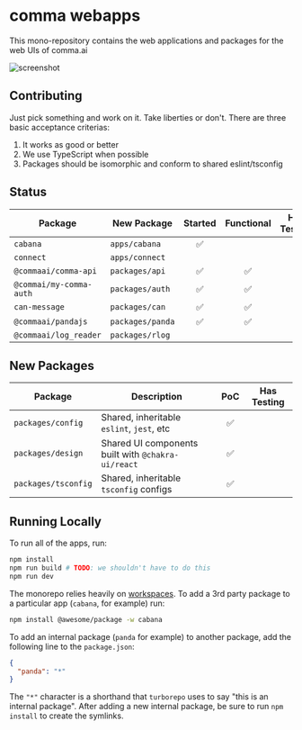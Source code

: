 # comma webapps

This mono-repository contains the web applications and packages for the web UIs of comma.ai

![screenshot](https://github.com/barbinbrad/comma-webapps/blob/main/static/screenshots/light.jpg?raw=true)

## Contributing

Just pick something and work on it. Take liberties or don't. There are three basic acceptance criterias:

1. It works as good or better
2. We use TypeScript when possible
3. Packages should be isomorphic and conform to shared eslint/tsconfig

## Status

| Package                 | New Package      | Started | Functional | Has Testing |
| ----------------------- | ---------------- | :-----: | :--------: | :---------: |
| `cabana`                | `apps/cabana`    |   ✅    |            |             |
| `connect`               | `apps/connect`   |         |            |             |
| `@commaai/comma-api`    | `packages/api`   |   ✅    |     ✅     |             |
| `@commai/my-comma-auth` | `packages/auth`  |   ✅    |     ✅     |             |
| `can-message`           | `packages/can`   |   ✅    |     ✅     |             |
| `@commaai/pandajs`      | `packages/panda` |   ✅    |     ✅     |             |
| `@commaai/log_reader`   | `packages/rlog`  |         |            |             |

## New Packages

| Package             | Description                                        | PoC | Has Testing |
| ------------------- | -------------------------------------------------- | :-: | :---------: |
| `packages/config`   | Shared, inheritable `eslint`, `jest`, etc          | ✅  |             |
| `packages/design`   | Shared UI components built with `@chakra-ui/react` | ✅  |             |
| `packages/tsconfig` | Shared, inheritable `tsconfig` configs             | ✅  |             |

## Running Locally

To run all of the apps, run:

```bash
npm install
npm run build # TODO: we shouldn't have to do this
npm run dev
```

The monorepo relies heavily on [workspaces](https://docs.npmjs.com/cli/v8/using-npm/workspaces). To add a 3rd party package to a particular app (`cabana`, for example) run:

```bash
npm install @awesome/package -w cabana
```

To add an internal package (`panda` for example) to another package, add the following line to the `package.json`:

```json
{
  "panda": "*"
}
```

The `"*"` character is a shorthand that `turborepo` uses to say "this is an internal package". After adding a new internal package, be sure to run `npm install` to create the symlinks.
